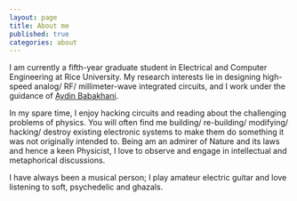 ```yaml
---
layout: page
title: About me
published: true
categories: about
---
```


I am currently a fifth-year graduate student in Electrical and Computer Engineering at Rice University. My research interests lie in designing high-speed analog/ RF/ millimeter-wave integrated circuits, and I work under the guidance of [Aydin Babakhani](http://ece.rice.edu/~ab28/).

In my spare time, I enjoy hacking circuits and reading about the challenging problems of physics. You will often find me building/ re-building/ modifying/ hacking/ destroy existing electronic systems to make them do something it was not originally intended to. Being am an admirer of Nature and its laws and hence a keen Physicist, I love to observe and engage in intellectual and metaphorical discussions.

I have always been a musical person; I play amateur electric guitar and love listening to soft, psychedelic and ghazals.

